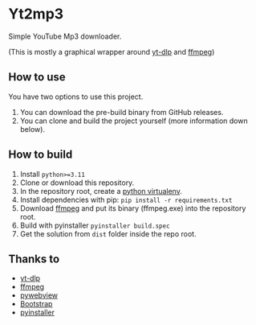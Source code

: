 # Yt2mp3
Simple YouTube Mp3 downloader.

(This is mostly a graphical wrapper around [yt-dlp](https://github.com/yt-dlp/yt-dlp) and [ffmpeg](https://ffmpeg.org/))


## How to use
You have two options to use this project.
1) You can download the pre-build binary from GitHub releases.
2) You can clone and build the project yourself (more information down below).


## How to build
1) Install `python>=3.11`
2) Clone or download this repository.
3) In the repository root, create a [python virtualenv](https://docs.python.org/3.11/library/venv.html).
4) Install dependencies with pip: `pip install -r requirements.txt`
5) Download [ffmpeg](https://ffmpeg.org/) and put its binary (ffmpeg.exe) into the repository root.
6) Build with pyinstaller `pyinstaller build.spec`
7) Get the solution from `dist` folder inside the repo root.


## Thanks to
- [yt-dlp](https://github.com/yt-dlp/yt-dlp)
- [ffmpeg](https://ffmpeg.org/)
- [pywebview](https://pywebview.flowrl.com/)
- [Bootstrap](https://getbootstrap.com/)
- [pyinstaller](https://pyinstaller.org/en/stable/)
